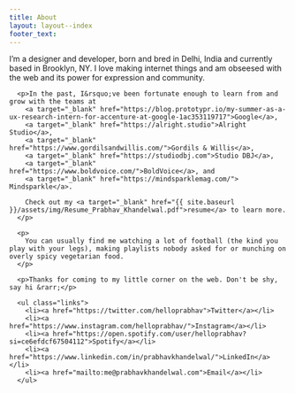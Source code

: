 ```yaml
---
title: About
layout: layout--index
footer_text: 
---
```


<section class="section about">
  <article>
      <p>I&rsquo;m a designer and developer, born and bred in Delhi, India and currently based in Brooklyn, NY. I love making internet things and am obseesed with the web and its power for expression and community.</p>

      <p>In the past, I&rsquo;ve been fortunate enough to learn from and grow with the teams at 
        <a target="_blank" href="https://blog.prototypr.io/my-summer-as-a-ux-research-intern-for-accenture-at-google-1ac353119717">Google</a>,
        <a target="_blank" href="https://alright.studio">Alright Studio</a>, 
        <a target="_blank" href="https://www.gordilsandwillis.com/">Gordils & Willis</a>, 
        <a target="_blank" href="https://studiodbj.com">Studio DBJ</a>,
        <a target="_blank" href="https://www.boldvoice.com/">BoldVoice</a>, and
        <a target="_blank" href="https://mindsparklemag.com/"> Mindsparkle</a>.

        Check out my <a target="_blank" href="{{ site.baseurl }}/assets/img/Resume_Prabhav_Khandelwal.pdf">resume</a> to learn more.
      </p>

      <p>
        You can usually find me watching a lot of football (the kind you play with your legs), making playlists nobody asked for or munching on overly spicy vegetarian food.
      </p>
  
      <p>Thanks for coming to my little corner on the web. Don't be shy, say hi &rarr;</p>
  
      <ul class="links">
        <li><a href="https://twitter.com/helloprabhav">Twitter</a></li>
        <li><a href="https://www.instagram.com/helloprabhav/">Instagram</a></li>
        <li><a href="https://open.spotify.com/user/helloprabhav?si=ce6efdcf67504112">Spotify</a></li>
        <li><a href="https://www.linkedin.com/in/prabhavkhandelwal/">LinkedIn</a></li>
        <li><a href="mailto:me@prabhavkhandelwal.com">Email</a></li>
      </ul>

  </article>

  <article>
    <!-- <p>
      You can usually find me watching a lot of football (the kind you play with your legs), making playlists nobody asked for or munching on overly spicy vegetarian food.
    </p>

    <p>Don't be shy, say hi &rarr;</p>

    <ul class="links">
      <li><a href="#">Twitter</a></li>
      <li><a href="#">Instagram</a></li>
      <li><a href="#">Spotify</a></li>
      <li><a href="#">LinkedIn</a></li>
      <li><a href="#">Email</a></li>
    </ul> -->
  </article>

  <figure>
    <img src="{{ site.baseurl }}/assets/img/cartoon.png" alt="Sketchy sketch of me">
    <figcaption>
      <small>
        Portrait by <a href="https://a-savage.com/">A. Savage</a>.
      </small>
    </figcaption>
  </figure>

</section>